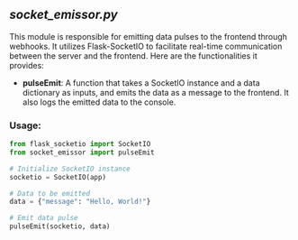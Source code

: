 ## _socket_emissor.py_
This module is responsible for emitting data pulses to the frontend through webhooks. It utilizes Flask-SocketIO to facilitate real-time communication between the server and the frontend. Here are the functionalities it provides:

- **pulseEmit**: A function that takes a SocketIO instance and a data dictionary as inputs, and emits the data as a message to the frontend. It also logs the emitted data to the console.

### Usage:

```python
from flask_socketio import SocketIO
from socket_emissor import pulseEmit

# Initialize SocketIO instance
socketio = SocketIO(app)

# Data to be emitted
data = {"message": "Hello, World!"}

# Emit data pulse
pulseEmit(socketio, data)
```